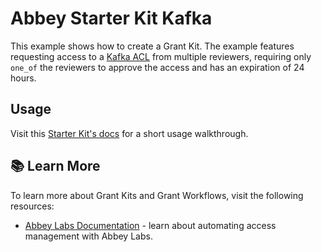# Abbey Starter Kit Kafka

This example shows how to create a Grant Kit.
The example features requesting access to a [Kafka ACL](https://registry.terraform.io/providers/Mongey/kafka/latest/docs/resources/acl)
from multiple reviewers, requiring only `one_of` the reviewers to approve the access and has an expiration of 24 hours.

## Usage

Visit this [Starter Kit's docs](https://docs.abbey.io/integrations/data/kafka) for a short usage walkthrough.

## :books: Learn More

To learn more about Grant Kits and Grant Workflows, visit the following resources:

- [Abbey Labs Documentation](https://docs.abbey.io) - learn about automating access management with Abbey Labs.
